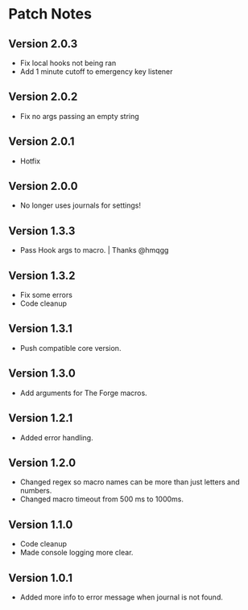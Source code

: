 # Patch Notes

## Version 2.0.3

* Fix local hooks not being ran
* Add 1 minute cutoff to emergency key listener

## Version 2.0.2

* Fix no args passing an empty string

## Version 2.0.1

* Hotfix

## Version 2.0.0

* No longer uses journals for settings!

## Version 1.3.3

* Pass Hook args to macro. | Thanks @hmqgg

## Version 1.3.2

* Fix some errors
* Code cleanup

## Version 1.3.1

* Push compatible core version.

## Version 1.3.0

* Add arguments for The Forge macros.

## Version 1.2.1

* Added error handling.

## Version 1.2.0

* Changed regex so macro names can be more than just letters and numbers.
* Changed macro timeout from 500 ms to 1000ms.

## Version 1.1.0

* Code cleanup
* Made console logging more clear.

## Version 1.0.1

* Added more info to error message when journal is not found.
